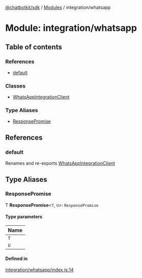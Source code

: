 [@chatbotkit/sdk](../README.md) / [Modules](../modules.md) / integration/whatsapp

# Module: integration/whatsapp

## Table of contents

### References

- [default](integration_whatsapp.md#default)

### Classes

- [WhatsAppIntegrationClient](../classes/integration_whatsapp.WhatsAppIntegrationClient.md)

### Type Aliases

- [ResponsePromise](integration_whatsapp.md#responsepromise)

## References

### default

Renames and re-exports [WhatsAppIntegrationClient](../classes/integration_whatsapp.WhatsAppIntegrationClient.md)

## Type Aliases

### ResponsePromise

Ƭ **ResponsePromise**\<`T`, `U`\>: `ResponsePromise`

#### Type parameters

| Name |
| :------ |
| `T` |
| `U` |

#### Defined in

[integration/whatsapp/index.js:14](https://github.com/chatbotkit/node-sdk/blob/d5a6097/packages/sdk/src/integration/whatsapp/index.js#L14)
